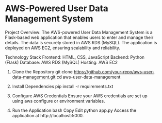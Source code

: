 # AWS-Powered User Data Management System

Project Overview:
The AWS-powered User Data Management System is a Flask-based web application that enables users to enter and manage their details. The data is securely stored in AWS RDS (MySQL). The application is deployed on AWS EC2, ensuring scalability and reliability.

Technology Stack
Frontend: HTML, CSS, JavaScript
Backend: Python (Flask)
Database: AWS RDS (MySQL)
Hosting: AWS EC2

1. Clone the Repository
git clone https://github.com/your-repo/aws-user-data-management.git
cd aws-user-data-management
2. Install Dependencies
pip install -r requirements.txt
3. Configure AWS Credentials
Ensure your AWS credentials are set up using aws configure or environment variables.

4. Run the Application
bash
Copy
Edit
python app.py
Access the application at http://localhost:5000.

